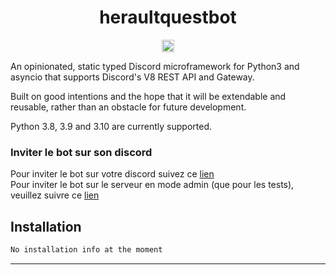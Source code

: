 <h1 align="center">heraultquestbot</h1>
<p align="center">
<a href="https://pypi.org/project/hikari"><img height="20" alt="Supported python versions" src="https://img.shields.io/pypi/pyversions/hikari"></a>
</p>

An opinionated, static typed Discord microframework for Python3 and asyncio that supports Discord's V8 REST API and
Gateway.

Built on good intentions and the hope that it will be extendable and reusable, rather than an obstacle for future
development.

Python 3.8, 3.9 and 3.10 are currently supported.

### Inviter le bot sur son discord
Pour inviter le bot sur votre discord suivez ce <a href="#" target="_blank">lien</a><br>
Pour inviter le bot sur le serveur en mode admin (que pour les tests), veuillez suivre ce <a href="https://discord.com/api/oauth2/authorize?client_id=1015619039827087400&permissions=8&scope=bot" target="_blank">lien</a>

## Installation

```bash
No installation info at the moment
```

----